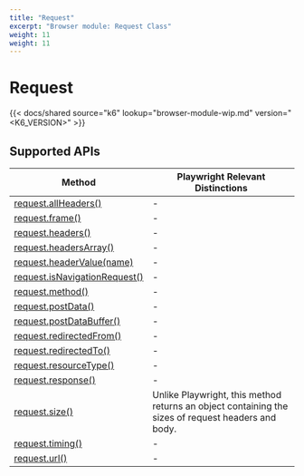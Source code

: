 ```yaml
---
title: "Request"
excerpt: "Browser module: Request Class"
weight: 11
weight: 11
---
```


# Request

{{< docs/shared source="k6" lookup="browser-module-wip.md" version="<K6_VERSION>" >}}

## Supported APIs

| Method                                                                                                                                   | Playwright Relevant Distinctions                                                                   |
| ---------------------------------------------------------------------------------------------------------------------------------------- | -------------------------------------------------------------------------------------------------- |
| <a href="https://playwright.dev/docs/api/class-request#request-all-headers" target="_blank" >request.allHeaders()</a>                    | -                                                                                                  |
| <a href="https://playwright.dev/docs/api/class-request#request-frame" target="_blank" >request.frame()</a>                               | -                                                                                                  |
| <a href="https://playwright.dev/docs/api/class-request#request-headers" target="_blank" >request.headers()</a>                           | -                                                                                                  |
| <a href="https://playwright.dev/docs/api/class-request#request-headers-array" target="_blank" >request.headersArray()</a>                | -                                                                                                  |
| <a href="https://playwright.dev/docs/api/class-request#request-header-value" target="_blank" >request.headerValue(name)</a>              | -                                                                                                  |
| <a href="https://playwright.dev/docs/api/class-request#request-is-navigation-request" target="_blank" >request.isNavigationRequest()</a> | -                                                                                                  |
| <a href="https://playwright.dev/docs/api/class-request#request-method" target="_blank" >request.method()</a>                             | -                                                                                                  |
| <a href="https://playwright.dev/docs/api/class-request#request-post-data" target="_blank" >request.postData()</a>                        | -                                                                                                  |
| <a href="https://playwright.dev/docs/api/class-request#request-post-data-buffer" target="_blank" >request.postDataBuffer()</a>           | -                                                                                                  |
| <a href="https://playwright.dev/docs/api/class-request#request-redirected-from" target="_blank" >request.redirectedFrom()</a>            | -                                                                                                  |
| <a href="https://playwright.dev/docs/api/class-request#request-redirected-to" target="_blank" >request.redirectedTo()</a>                | -                                                                                                  |
| <a href="https://playwright.dev/docs/api/class-request#request-resource-type" target="_blank" >request.resourceType()</a>                | -                                                                                                  |
| <a href="https://playwright.dev/docs/api/class-request#request-response" target="_blank" >request.response()</a>                         | -                                                                                                  |
| [request.size()](https://grafana.com/docs/k6/<K6_VERSION>/javascript-api/k6-experimental/browser/request/size)                                          | Unlike Playwright, this method returns an object containing the sizes of request headers and body. |
| <a href="https://playwright.dev/docs/api/class-request#request-timing" target="_blank" >request.timing()</a>                             | -                                                                                                  |
| <a href="https://playwright.dev/docs/api/class-request#request-url" target="_blank" >request.url()</a>                                   | -                                                                                                  |
